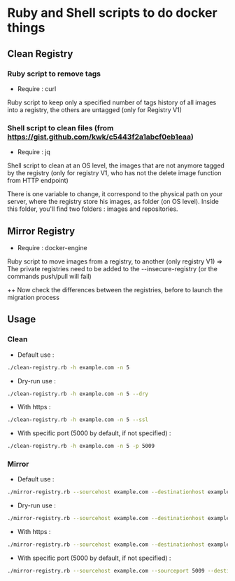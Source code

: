 # Ruby and Shell scripts to do docker things

## Clean Registry

### Ruby script to remove tags

- Require : curl

Ruby script to keep only a specified number of tags history of all images into a registry, the others are untagged (only for Registry V1)

### Shell script to clean files (from https://gist.github.com/kwk/c5443f2a1abcf0eb1eaa)

- Require : jq

Shell script to clean at an OS level, the images that are not anymore tagged by the registry (only for registry V1, who has not the delete image function from HTTP endpoint)

There is one variable to change, it correspond to the physical path on your server, where the registry store his images, as folder (on OS level). Inside this folder, you'll find two folders : images and repositories.

## Mirror Registry

- Require : docker-engine

Ruby script to move images from a registry, to another (only registry V1) => The private registries need to be added to the --insecure-registry (or the commands push/pull will fail)

++ Now check the differences between the registries, before to launch the migration process

## Usage

### Clean

- Default use :
```bash
./clean-registry.rb -h example.com -n 5
```
- Dry-run use :
```bash
./clean-registry.rb -h example.com -n 5 --dry
```
- With https :
```bash
./clean-registry.rb -h example.com -n 5 --ssl
```
- With specific port (5000 by default, if not specified) :
```bash
./clean-registry.rb -h example.com -n 5 -p 5009
```

### Mirror

- Default use :
```bash
./mirror-registry.rb --sourcehost example.com --destinationhost example.com
```
- Dry-run use :
```bash
./mirror-registry.rb --sourcehost example.com --destinationhost example.com --dry
```
- With https :
```bash
./mirror-registry.rb --sourcehost example.com --destinationhost example.com --ssl
```
- With specific port (5000 by default, if not specified) :
```bash
./mirror-registry.rb --sourcehost example.com --sourceport 5009 --destinationhost example.com --destinationport 5005
```
